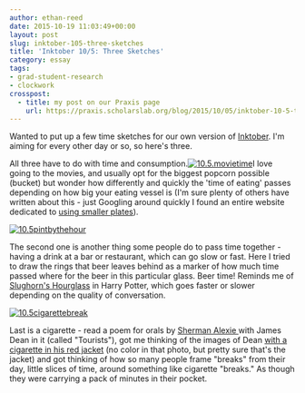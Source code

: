 ```yaml
---
author: ethan-reed
date: 2015-10-19 11:03:49+00:00
layout: post
slug: inktober-105-three-sketches
title: 'Inktober 10/5: Three Sketches'
category: essay
tags:
- grad-student-research
- clockwork
crosspost:
  - title: my post on our Praxis page
    url: https://praxis.scholarslab.org/blog/2015/10/05/inktober-10-5-three-sketches/
---
```


Wanted to put up a few time sketches for our own version of [Inktober](http://mrjakeparker.com/inktober). I'm aiming for every other day or so, so here's three.

All three have to do with time and consumption.[![10.5.movietime](http://static.scholarslab.org/wp-content/uploads/2015/10/10.5.movietime-e1445266696847.jpg)](http://static.scholarslab.org/wp-content/uploads/2015/10/10.5.movietime-e1445266696847.jpg)I love going to the movies, and usually opt for the biggest popcorn possible (bucket) but wonder how differently and quickly the 'time of eating' passes depending on how big your eating vessel is (I'm sure plenty of others have written about this - just Googling around quickly I found an entire website dedicated to [using smaller plates](http://www.smallplatemovement.org/)).

[![10.5pintbythehour](http://static.scholarslab.org/wp-content/uploads/2015/10/10.5pintbythehour-e1445266344190.jpg)](http://static.scholarslab.org/wp-content/uploads/2015/10/10.5pintbythehour-e1445266344190.jpg)

The second one is another thing some people do to pass time together - having a drink at a bar or restaurant, which can go slow or fast. Here I tried to draw the rings that beer leaves behind as a marker of how much time passed where for the beer in this particular glass. Beer time! Reminds me of [Slughorn's Hourglass](http://harrypotter.wikia.com/wiki/Slughorn's_Hourglass) in Harry Potter, which goes faster or slower depending on the quality of conversation.

[![10.5cigarettebreak](http://static.scholarslab.org/wp-content/uploads/2015/10/10.5cigarettebreak-e1445266362847.jpg)](http://static.scholarslab.org/wp-content/uploads/2015/10/10.5cigarettebreak-e1445266362847.jpg)

Last is a cigarette - read a poem for orals by [Sherman Alexie ](http://www.poetryfoundation.org/bio/sherman-alexie)with James Dean in it (called "Tourists"), got me thinking of the images of Dean [with a cigarette in his red jacket](http://images.amcnetworks.com/blogs.amctv.com/wp-content/uploads/2009/10/2jacket.jpg) (no color in that photo, but pretty sure that's the jacket) and got thinking of how so many people frame "breaks" from their day, little slices of time, around something like cigarette "breaks." As though they were carrying a pack of minutes in their pocket.
